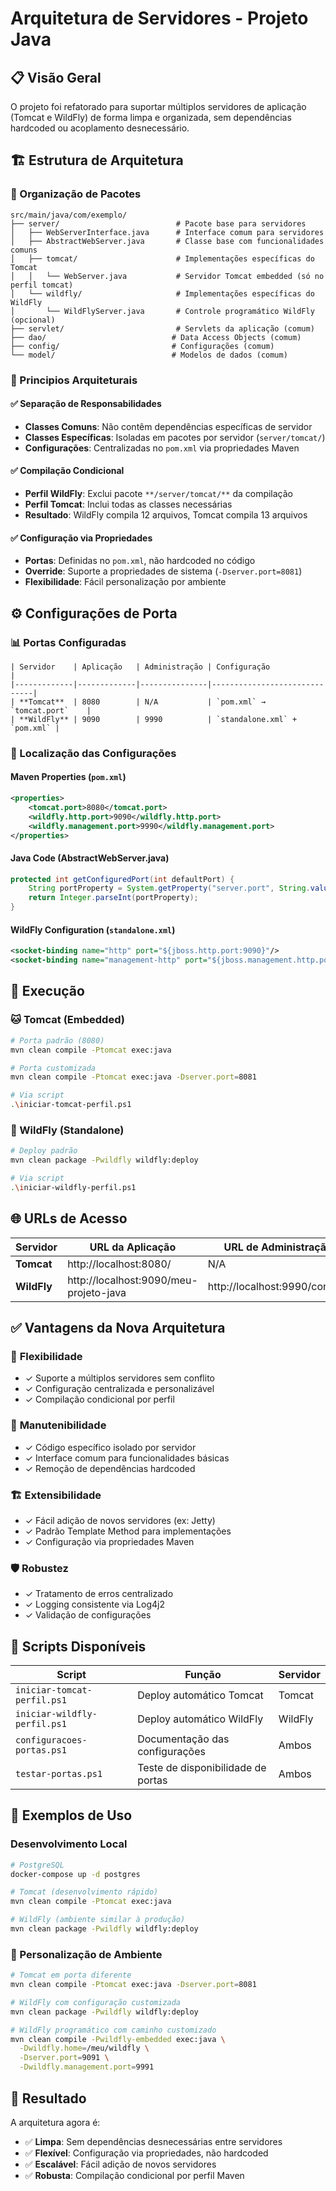 # Arquitetura de Servidores - Projeto Java

## 📋 Visão Geral

O projeto foi refatorado para suportar múltiplos servidores de aplicação (Tomcat e WildFly) de forma limpa e organizada, sem dependências hardcoded ou acoplamento desnecessário.

## 🏗️ Estrutura de Arquitetura

### 📁 Organização de Pacotes

```
src/main/java/com/exemplo/
├── server/                          # Pacote base para servidores
│   ├── WebServerInterface.java      # Interface comum para servidores
│   ├── AbstractWebServer.java       # Classe base com funcionalidades comuns
│   ├── tomcat/                      # Implementações específicas do Tomcat
│   │   └── WebServer.java           # Servidor Tomcat embedded (só no perfil tomcat)
│   └── wildfly/                     # Implementações específicas do WildFly
│       └── WildFlyServer.java       # Controle programático WildFly (opcional)
├── servlet/                         # Servlets da aplicação (comum)
├── dao/                            # Data Access Objects (comum)
├── config/                         # Configurações (comum)
└── model/                          # Modelos de dados (comum)
```

### 🎯 Principios Arquiteturais

#### ✅ **Separação de Responsabilidades**
- **Classes Comuns**: Não contêm dependências específicas de servidor
- **Classes Específicas**: Isoladas em pacotes por servidor (`server/tomcat/`)
- **Configurações**: Centralizadas no `pom.xml` via propriedades Maven

#### ✅ **Compilação Condicional**
- **Perfil WildFly**: Exclui pacote `**/server/tomcat/**` da compilação
- **Perfil Tomcat**: Inclui todas as classes necessárias
- **Resultado**: WildFly compila 12 arquivos, Tomcat compila 13 arquivos

#### ✅ **Configuração via Propriedades**
- **Portas**: Definidas no `pom.xml`, não hardcoded no código
- **Override**: Suporte a propriedades de sistema (`-Dserver.port=8081`)
- **Flexibilidade**: Fácil personalização por ambiente

## ⚙️ Configurações de Porta

### 📊 Portas Configuradas

```
| Servidor    | Aplicação   | Administração | Configuração                 |
|-------------|-------------|---------------|------------------------------|
| **Tomcat**  | 8080        | N/A           | `pom.xml` → `tomcat.port`    |
| **WildFly** | 9090        | 9990          | `standalone.xml` + `pom.xml` |
```

### 🔧 Localização das Configurações

#### Maven Properties (`pom.xml`)
```xml
<properties>
    <tomcat.port>8080</tomcat.port>
    <wildfly.http.port>9090</wildfly.http.port>
    <wildfly.management.port>9990</wildfly.management.port>
</properties>
```

#### Java Code (AbstractWebServer.java)
```java
protected int getConfiguredPort(int defaultPort) {
    String portProperty = System.getProperty("server.port", String.valueOf(defaultPort));
    return Integer.parseInt(portProperty);
}
```

#### WildFly Configuration (`standalone.xml`)
```xml
<socket-binding name="http" port="${jboss.http.port:9090}"/>
<socket-binding name="management-http" port="${jboss.management.http.port:9990}"/>
```

## 🚀 Execução

### 🐱 Tomcat (Embedded)
```bash
# Porta padrão (8080)
mvn clean compile -Ptomcat exec:java

# Porta customizada
mvn clean compile -Ptomcat exec:java -Dserver.port=8081

# Via script
.\iniciar-tomcat-perfil.ps1
```

### 🦬 WildFly (Standalone)
```bash
# Deploy padrão
mvn clean package -Pwildfly wildfly:deploy

# Via script
.\iniciar-wildfly-perfil.ps1
```

## 🌐 URLs de Acesso

| Servidor | URL da Aplicação | URL de Administração |
|----------|------------------|---------------------|
| **Tomcat** | http://localhost:8080/ | N/A |
| **WildFly** | http://localhost:9090/meu-projeto-java | http://localhost:9990/console |

## ✅ Vantagens da Nova Arquitetura

### 🎯 **Flexibilidade**
- ✓ Suporte a múltiplos servidores sem conflito
- ✓ Configuração centralizada e personalizável
- ✓ Compilação condicional por perfil

### 🔧 **Manutenibilidade**
- ✓ Código específico isolado por servidor
- ✓ Interface comum para funcionalidades básicas
- ✓ Remoção de dependências hardcoded

### 🏗️ **Extensibilidade**
- ✓ Fácil adição de novos servidores (ex: Jetty)
- ✓ Padrão Template Method para implementações
- ✓ Configuração via propriedades Maven

### 🛡️ **Robustez**
- ✓ Tratamento de erros centralizado
- ✓ Logging consistente via Log4j2
- ✓ Validação de configurações

## 📝 Scripts Disponíveis

| Script | Função | Servidor |
|--------|--------|----------|
| `iniciar-tomcat-perfil.ps1` | Deploy automático Tomcat | Tomcat |
| `iniciar-wildfly-perfil.ps1` | Deploy automático WildFly | WildFly |
| `configuracoes-portas.ps1` | Documentação das configurações | Ambos |
| `testar-portas.ps1` | Teste de disponibilidade de portas | Ambos |

## 🔄 Exemplos de Uso

### Desenvolvimento Local
```bash
# PostgreSQL
docker-compose up -d postgres

# Tomcat (desenvolvimento rápido)
mvn clean compile -Ptomcat exec:java

# WildFly (ambiente similar à produção)
mvn clean package -Pwildfly wildfly:deploy
```

### 🔧 Personalização de Ambiente
```bash
# Tomcat em porta diferente
mvn clean compile -Ptomcat exec:java -Dserver.port=8081

# WildFly com configuração customizada
mvn clean package -Pwildfly wildfly:deploy

# WildFly programático com caminho customizado
mvn clean compile -Pwildfly-embedded exec:java \
  -Dwildfly.home=/meu/wildfly \
  -Dserver.port=9091 \
  -Dwildfly.management.port=9991
```

## 🎉 Resultado

A arquitetura agora é:
- ✅ **Limpa**: Sem dependências desnecessárias entre servidores
- ✅ **Flexível**: Configuração via propriedades, não hardcoded
- ✅ **Escalável**: Fácil adição de novos servidores
- ✅ **Robusta**: Compilação condicional por perfil Maven